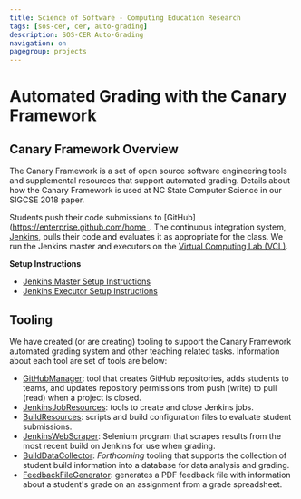```yaml
---
title: Science of Software - Computing Education Research 
tags: [sos-cer, cer, auto-grading]
description: SOS-CER Auto-Grading
navigation: on
pagegroup: projects
---
```

# Automated Grading with the Canary Framework

## Canary Framework Overview

The Canary Framework is a set of open source software engineering tools and supplemental resources that support automated grading.  Details about how the Canary Framework is used at NC State Computer Science in our SIGCSE 2018 paper.

Students push their code submissions to [GitHub](https://enterprise.github.com/home_.  The continuous integration system, [Jenkins](https://jenkins.io/), pulls their code and evaluates it as appropriate for the class.  We run the Jenkins master and executors on the [Virtual Computing Lab (VCL)](https://vcl.ncsu.edu). 

**Setup Instructions**

  * [Jenkins Master Setup Instructions](https://docs.google.com/document/d/1Spi_FVPSl0Q-MkvB8PXOAS3TYxReStYokekRXN771lA/edit?usp=sharing)
  * [Jenkins Executor Setup Instructions](https://docs.google.com/document/d/1xUtZun0BjbIQBrZu_6xX12NoLzdohopvrNKsT8W6h20/edit?usp=sharing)

## Tooling

We have created (or are creating) tooling to support the Canary Framework automated grading system and other teaching related tasks.  Information about each tool are set of tools are below:

  * [GitHubManager](https://github.com/SOS-CER/GitHubManager): tool that creates GitHub repositories, adds students to teams, and updates repository permissions from push (write) to pull (read) when a project is closed.
  * [JenkinsJobResources](https://github.com/SOS-CER/JenkinsJobResources): tools to create and close Jenkins jobs.
  * [BuildResources](https://github.com/SOS-CER/BuildResources): scripts and build configuration files to evaluate student submissions.
  * [JenkinsWebScraper](https://github.com/SOS-CER/JenkinsWebScraper): Selenium program that scrapes results from the most recent build on Jenkins for use when grading.
  * [BuildDataCollector](https://github.com/SOS-CER/BuildDataCollector): *Forthcoming* tooling that supports the collection of student build information into a database for data analysis and grading.
  * [FeedbackFileGenerator](https://github.com/SOS-CER/FeedbackFileGenerator): generates a PDF feedback file with information about a student's grade on an assignment from a grade spreadsheet.   
    
<!--
### Time Costs - custom by course

Base Image Setup - 1 day
Setup of VMs for semester - 2-4 hours
Opening Assignments - 2 hours
Closing Assignments - 30 mins
Weekly Labs - 30 mins/week
-->

<!-- Course specific information -->